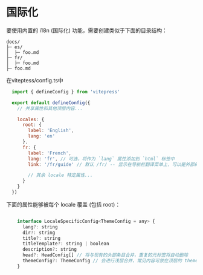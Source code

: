 # 国际化

要使用内置的 i18n (国际化) 功能，需要创建类似于下面的目录结构：

    docs/
    ├─ es/
    │  ├─ foo.md
    ├─ fr/
    │  ├─ foo.md
    ├─ foo.md

在viteptess/config.ts中

```javascript
  import { defineConfig } from 'vitepress'

  export default defineConfig({
    // 共享属性和其他顶层内容...

    locales: {
      root: {
        label: 'English',
        lang: 'en'
      },
      fr: {
        label: 'French',
        lang: 'fr', // 可选，将作为 `lang` 属性添加到 `html` 标签中
        link: '/fr/guide' // 默认 /fr/ -- 显示在导航栏翻译菜单上，可以是外部的

        // 其余 locale 特定属性...
      }
    }
  })

```

下面的属性能够被每个 locale 覆盖 (包括 root)：

```javascript

    interface LocaleSpecificConfig<ThemeConfig = any> {
      lang?: string
      dir?: string
      title?: string
      titleTemplate?: string | boolean
      description?: string
      head?: HeadConfig[] // 将与现有的头部条目合并，重复的元标签将自动删除
      themeConfig?: ThemeConfig // 会进行浅层合并，常见内容可放在顶层的 themeConfig 属性中
    }
```